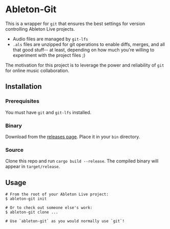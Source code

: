 # Ableton-Git

This is a wrapper for `git` that ensures the best settings for version controlling Ableton Live projects.
* Audio files are managed by `git-lfs`
* `.als` files are unzipped for git operations to enable diffs, merges, and all that good stuff-- at least, depending on how much you're willing to experiment with the project files ;)

The motivation for this project is to leverage the power and reliability of `git` for online music collaboration.

## Installation

### Prerequisites
You must have `git` and `git-lfs` installed.

### Binary
Download from the [releases page](https://github.com/clintburgos/ableton-git/releases). Place it in your `bin` directory.

### Source
Clone this repo and run `cargo build --release`. The compiled binary will appear in `target/release`.

## Usage
```
# From the root of your Ableton Live project:
$ ableton-git init

# Or to check out someone else's work:
$ ableton-git clone ...

# Use `ableton-git` as you would normally use `git`!
```

